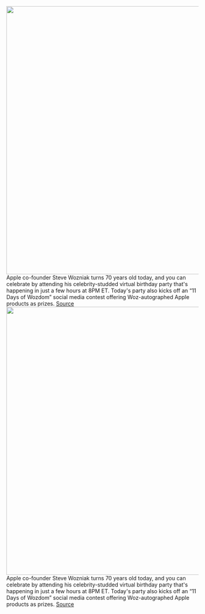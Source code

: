 <img src='https://cdn.vox-cdn.com/thumbor/2JsqOzSQNz9PPFD3vRiVQIB7qSQ=/0x0:5568x3712/1200x800/filters:focal(2339x1411:3229x2301)/cdn.vox-cdn.com/uploads/chorus_image/image/67190042/688408378.jpg.0.jpg' width='700px' /><br/>
Apple co-founder Steve Wozniak turns 70 years old today, and you can celebrate by attending his celebrity-studded virtual birthday party that's happening in just a few hours at 8PM ET. Today's party also kicks off an “11 Days of Wozdom” social media contest offering Woz-autographed Apple products as prizes.
<a href='https://www.theverge.com/2020/8/11/21363971/apple-co-founder-steve-wozniak-birthday-celebration-watch-party-jewel'> Source <a/><img src='https://cdn.vox-cdn.com/thumbor/2JsqOzSQNz9PPFD3vRiVQIB7qSQ=/0x0:5568x3712/1200x800/filters:focal(2339x1411:3229x2301)/cdn.vox-cdn.com/uploads/chorus_image/image/67190042/688408378.jpg.0.jpg' width='700px' /><br/>
Apple co-founder Steve Wozniak turns 70 years old today, and you can celebrate by attending his celebrity-studded virtual birthday party that's happening in just a few hours at 8PM ET. Today's party also kicks off an “11 Days of Wozdom” social media contest offering Woz-autographed Apple products as prizes.
<a href='https://www.theverge.com/2020/8/11/21363971/apple-co-founder-steve-wozniak-birthday-celebration-watch-party-jewel'> Source <a/>